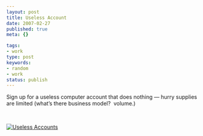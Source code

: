 ```yaml
---
layout: post
title: Useless Account
date: 2007-02-27
published: true
meta: {}

tags:
- work
type: post
keywords:
- random
- work
status: publish
---
```



Sign up for a useless computer account that does nothing — hurry supplies are limited (what’s there business model?  volume.)



 



[![Useless Accounts](http://blog-family.andyeick.com/content/binary/ua_big_unlimited_small.jpg)](http://www.uselessaccounts.com/)

